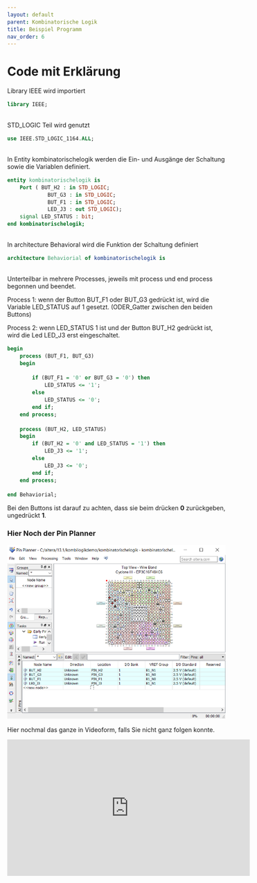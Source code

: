 ```yaml
---
layout: default
parent: Kombinatorische Logik
title: Beispiel Programm
nav_order: 6
---
```

# Code mit Erklärung


Library IEEE wird importiert
```vhdl
library IEEE;
```

<br />
STD_LOGIC Teil wird genutzt

```vhdl
use IEEE.STD_LOGIC_1164.ALL;
```

<br />
In Entity kombinatorischelogik werden die Ein- und Ausgänge der Schaltung sowie die Variablen definiert.

```vhdl
entity kombinatorischelogik is
	Port ( BUT_H2 : in STD_LOGIC;
			 BUT_G3 : in STD_LOGIC;
			 BUT_F1 : in STD_LOGIC;
			 LED_J3 : out STD_LOGIC);
	signal LED_STATUS : bit;
end kombinatorischelogik;
```

<br />
In architecture Behavioral wird die Funktion der Schaltung definiert

```vhdl
architecture Behaviorial of kombinatorischelogik is
```

<br />
Unterteilbar in mehrere Processes, jeweils mit process und end process begonnen und beendet.

Process 1: wenn der Button BUT_F1 oder BUT_G3 gedrückt ist, wird die Variable LED_STATUS auf 1 gesetzt. (ODER_Gatter zwischen den beiden Buttons)

Process 2: wenn LED_STATUS 1 ist und der Button BUT_H2 gedrückt ist, wird die Led LED_J3 erst eingeschaltet.
```vhdl
begin
	process (BUT_F1, BUT_G3)
	begin
		
		if (BUT_F1 = '0' or BUT_G3 = '0') then
			LED_STATUS <= '1';
		else
			LED_STATUS <= '0';
		end if;
	end process;
	
	process (BUT_H2, LED_STATUS)
	begin
		if (BUT_H2 = '0' and LED_STATUS = '1') then
			LED_J3 <= '1';
		else
			LED_J3 <= '0';
		end if;
	end process;
		
end Behaviorial;
```
Bei den Buttons ist darauf zu achten, dass sie beim drücken **0** zurückgeben, ungedrückt **1**.


### Hier Noch der Pin Planner

![Pinplanner-picture](../assets/pin_planner_kl.png)


Hier nochmal das ganze in Videoform, falls Sie nicht ganz folgen konnte.


<div style="width: 560px; height: 315px; float: none; clear: both; margin: 2px auto;">
  <embed
    src="https://www.youtube.com/embed/Gf3Ru180WhE?si=MtSJLCstFM2arcbm"
    wmode="transparent"
    type="video/mp4"
    width="100%" height="100%"
    allow="autoplay; encrypted-media; picture-in-picture"
    allowfullscreen
    title="Kombinatorische Logik"
  >
</div>